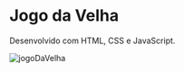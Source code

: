 <h1>Jogo da Velha</h1>

<p> Desenvolvido com HTML, CSS e JavaScript.</p>

![jogoDaVelha](https://user-images.githubusercontent.com/81976280/134082663-cc797a14-bf5d-464b-b252-cdc31ae02297.jpg)
